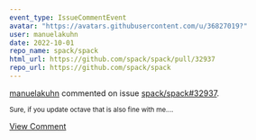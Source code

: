 ```yaml
---
event_type: IssueCommentEvent
avatar: "https://avatars.githubusercontent.com/u/36827019?"
user: manuelakuhn
date: 2022-10-01
repo_name: spack/spack
html_url: https://github.com/spack/spack/pull/32937
repo_url: https://github.com/spack/spack
---
```


<a href='https://github.com/manuelakuhn' target='_blank'>manuelakuhn</a> commented on issue <a href='https://github.com/spack/spack/pull/32937' target='_blank'>spack/spack#32937</a>.

<small>Sure, if you update octave that is also fine with me....</small>

<a href='https://github.com/spack/spack/pull/32937' target='_blank'>View Comment</a>